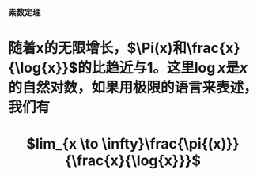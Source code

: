 ### 素数定理

# 随着x的无限增长，$\Pi(x)和\frac{x}{\log{x}}$的比趋近与1。这里$\log{x}$是$x$的自然对数，如果用极限的语言来表述，我们有

# <center>$lim_{x \to \infty}\frac{\pi{(x)}}{\frac{x}{\log{x}}}$</center>

